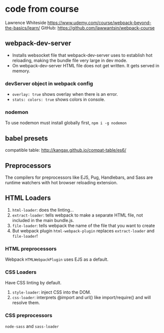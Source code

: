 # code from course
Lawrence Whiteside
https://www.udemy.com/course/webpack-beyond-the-basics/learn/
GitHub: https://github.com/lawwantsin/webpack-course

## webpack-dev-server
* Installs websocket file that webpack-dev-server uses to establish hot reloading, making the bundle file very large in dev mode.
* On webpack-dev-server HTML file does not get written. It gets served in memory.

### devServer object in webpack config
* `overlay: true` shows overlay when there is an error.
* `stats: colors: true` shows colors in console.

### nodemon
To use nodemon must install globally first, `npm i -g nodemon`

## babel presets
compatible table: http://kangax.github.io/compat-table/es6/

## Preprocessors
The compilers for preprocessors like EJS, Pug, Handlebars, and Sass are runtime watchers with hot browser reloading extension.

## HTML Loaders
1. `html-loader`: does the linting...
1. `extract-loader`: tells webpack to make a separate HTML file, not included in the main bundle.js.
1. `file-loader`: tells webpack the name of the file that you want to create
1. But webpack plugin `html-webpack-plugin` replaces `extract-loader` and `file-loader`!

### HTML preprocessors
Webpack `HTMLWebpackPlugin` uses EJS as a default.

### CSS Loaders
Have CSS linting by default.
1. `style-loader`: inject CSS into the DOM.
1. `css-loader`: interprets @import and url() like import/require() and will resolve them.

### CSS preprocessors
`node-sass` and `sass-loader`

